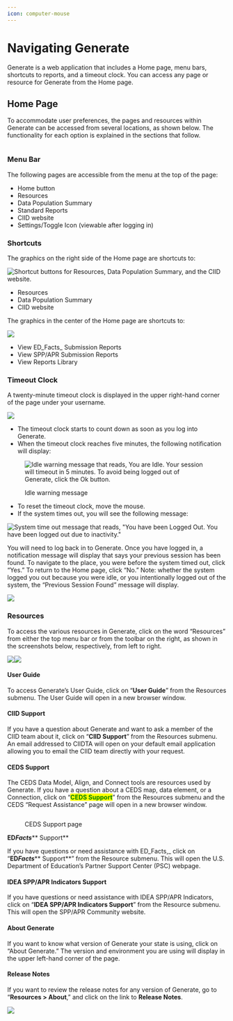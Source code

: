 ```yaml
---
icon: computer-mouse
---
```


# Navigating Generate

Generate is a web application that includes a Home page, menu bars, shortcuts to reports, and a timeout clock. You can access any page or resource for Generate from the Home page.

## Home Page <a href="#home_page" id="home_page"></a>

To accommodate user preferences, the pages and resources within Generate can be accessed from several locations, as shown below. The functionality for each option is explained in the sections that follow.

<figure><img src="../.gitbook/assets/image (181).png" alt=""><figcaption></figcaption></figure>

### Menu Bar <a href="#menu_bar" id="menu_bar"></a>

The following pages are accessible from the menu at the top of the page:

* Home button
* Resources
* Data Population Summary
* Standard Reports
* CIID website
* Settings/Toggle Icon (viewable after logging in)

### Shortcuts <a href="#shortcuts" id="shortcuts"></a>

The graphics on the right side of the Home page are shortcuts to:

![Shortcut buttons for Resources, Data Population Summary, and the CIID website.](<../.gitbook/assets/image (172).png>)

* Resources
* Data Population Summary
* CIID website

The graphics in the center of the Home page are shortcuts to:

![](<../.gitbook/assets/image (148).png>)

* View ED_Facts_ Submission Reports
* View SPP/APR Submission Reports
* View Reports Library

### **Timeout Clock**

A twenty-minute timeout clock is displayed in the upper right-hand corner of the page under your username.

![](<../.gitbook/assets/image (174).png>)

* The timeout clock starts to count down as soon as you log into Generate.
* When the timeout clock reaches five minutes, the following notification will display:

<figure><img src="../.gitbook/assets/image (27).png" alt="Idle warning message that reads, You are Idle. Your session will timeout in 5 minutes. To avoid being logged out of Generate, click the Ok button."><figcaption><p>Idle warning message</p></figcaption></figure>

* To reset the timeout clock, move the mouse.
* If the system times out, you will see the following message:

![System time out message that reads, "You have been Logged Out. You have been logged out due to inactivity."](<../.gitbook/assets/image (140).png>)



You will need to log back in to Generate. Once you have logged in, a notification message will display that says your previous session has been found. To navigate to the place, you were before the system timed out, click “Yes.” To return to the Home page, click “No.” Note: whether the system logged you out because you were idle, or you intentionally logged out of the system, the “Previous Session Found” message will display.

![](<../.gitbook/assets/image (164).png>)

### **Resources**

To access the various resources in Generate, click on the word “Resources” from either the top menu bar or from the toolbar on the right, as shown in the screenshots below, respectively, from left to right.

![](<../.gitbook/assets/image (129).png>)![](<../.gitbook/assets/image (131).png>)

#### **User Guide**

To access Generate’s User Guide, click on “**User Guide**” from the Resources submenu. The User Guide will open in a new browser window.

#### **CIID Support**

If you have a question about Generate and want to ask a member of the CIID team about it, click on “**CIID Support**” from the Resources submenu. An email addressed to CIIDTA will open on your default email application allowing you to email the CIID team directly with your request.

#### **CEDS Support**

The CEDS Data Model, Align, and Connect tools are resources used by Generate. If you have a question about a CEDS map, data element, or a Connection, click on “<mark style="color:green;">**CEDS Support**</mark>” from the Resources submenu and the CEDS “Request Assistance” page will open in a new browser window.

<figure><img src="../.gitbook/assets/image (177).png" alt=""><figcaption><p>CEDS Support page</p></figcaption></figure>

**ED**_**Facts**_** Support**

If you have questions or need assistance with ED_Facts,_ click on “**ED**_**Facts**_** Support**” from the Resource submenu. This will open the U.S. Department of Education’s Partner Support Center (PSC) webpage.

#### **IDEA SPP/APR Indicators Support**

If you have questions or need assistance with IDEA SPP/APR Indicators, click on “**IDEA SPP/APR Indicators Support**” from the Resource submenu. This will open the SPP/APR Community website.

#### **About Generate**

If you want to know what version of Generate your state is using, click on “About Generate.” The version and environment you are using will display in the upper left-hand corner of the page.

#### **Release Notes**

If you want to review the release notes for any version of Generate, go to “**Resources > About**,” and click on the link to **Release Notes**.

![](<../.gitbook/assets/image (128).png>)

